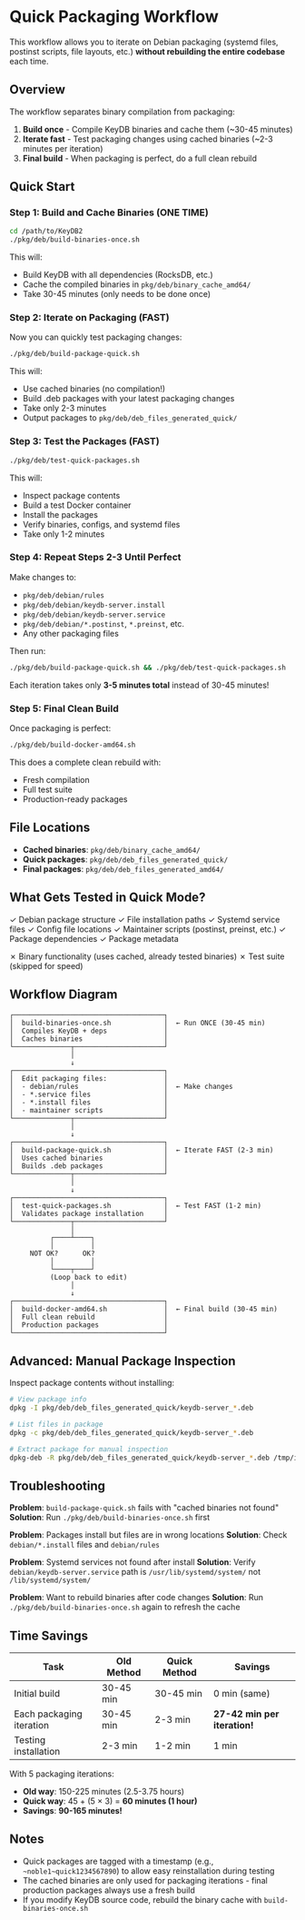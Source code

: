 # Quick Packaging Workflow

This workflow allows you to iterate on Debian packaging (systemd files, postinst scripts, file layouts, etc.) **without rebuilding the entire codebase** each time.

## Overview

The workflow separates binary compilation from packaging:

1. **Build once** - Compile KeyDB binaries and cache them (~30-45 minutes)
2. **Iterate fast** - Test packaging changes using cached binaries (~2-3 minutes per iteration)
3. **Final build** - When packaging is perfect, do a full clean rebuild

## Quick Start

### Step 1: Build and Cache Binaries (ONE TIME)

```bash
cd /path/to/KeyDB2
./pkg/deb/build-binaries-once.sh
```

This will:
- Build KeyDB with all dependencies (RocksDB, etc.)
- Cache the compiled binaries in `pkg/deb/binary_cache_amd64/`
- Take 30-45 minutes (only needs to be done once)

### Step 2: Iterate on Packaging (FAST)

Now you can quickly test packaging changes:

```bash
./pkg/deb/build-package-quick.sh
```

This will:
- Use cached binaries (no compilation!)
- Build .deb packages with your latest packaging changes
- Take only 2-3 minutes
- Output packages to `pkg/deb/deb_files_generated_quick/`

### Step 3: Test the Packages (FAST)

```bash
./pkg/deb/test-quick-packages.sh
```

This will:
- Inspect package contents
- Build a test Docker container
- Install the packages
- Verify binaries, configs, and systemd files
- Take only 1-2 minutes

### Step 4: Repeat Steps 2-3 Until Perfect

Make changes to:
- `pkg/deb/debian/rules`
- `pkg/deb/debian/keydb-server.install`
- `pkg/deb/debian/keydb-server.service`
- `pkg/deb/debian/*.postinst`, `*.preinst`, etc.
- Any other packaging files

Then run:
```bash
./pkg/deb/build-package-quick.sh && ./pkg/deb/test-quick-packages.sh
```

Each iteration takes only **3-5 minutes total** instead of 30-45 minutes!

### Step 5: Final Clean Build

Once packaging is perfect:

```bash
./pkg/deb/build-docker-amd64.sh
```

This does a complete clean rebuild with:
- Fresh compilation
- Full test suite
- Production-ready packages

## File Locations

- **Cached binaries**: `pkg/deb/binary_cache_amd64/`
- **Quick packages**: `pkg/deb/deb_files_generated_quick/`
- **Final packages**: `pkg/deb/deb_files_generated_amd64/`

## What Gets Tested in Quick Mode?

✓ Debian package structure
✓ File installation paths
✓ Systemd service files
✓ Config file locations
✓ Maintainer scripts (postinst, preinst, etc.)
✓ Package dependencies
✓ Package metadata

✗ Binary functionality (uses cached, already tested binaries)
✗ Test suite (skipped for speed)

## Workflow Diagram

```
┌─────────────────────────────────────┐
│  build-binaries-once.sh             │  ← Run ONCE (30-45 min)
│  Compiles KeyDB + deps              │
│  Caches binaries                    │
└──────────────┬──────────────────────┘
               │
               ↓
┌─────────────────────────────────────┐
│  Edit packaging files:              │
│  - debian/rules                     │  ← Make changes
│  - *.service files                  │
│  - *.install files                  │
│  - maintainer scripts               │
└──────────────┬──────────────────────┘
               │
               ↓
┌─────────────────────────────────────┐
│  build-package-quick.sh             │  ← Iterate FAST (2-3 min)
│  Uses cached binaries               │
│  Builds .deb packages               │
└──────────────┬──────────────────────┘
               │
               ↓
┌─────────────────────────────────────┐
│  test-quick-packages.sh             │  ← Test FAST (1-2 min)
│  Validates package installation     │
└──────────────┬──────────────────────┘
               │
          ┌────┴────┐
          │         │
     NOT OK?      OK?
          │         │
          └────┬────┘
          (Loop back to edit)
               │
               ↓
┌─────────────────────────────────────┐
│  build-docker-amd64.sh              │  ← Final build (30-45 min)
│  Full clean rebuild                 │
│  Production packages                │
└─────────────────────────────────────┘
```

## Advanced: Manual Package Inspection

Inspect package contents without installing:

```bash
# View package info
dpkg -I pkg/deb/deb_files_generated_quick/keydb-server_*.deb

# List files in package
dpkg -c pkg/deb/deb_files_generated_quick/keydb-server_*.deb

# Extract package for manual inspection
dpkg-deb -R pkg/deb/deb_files_generated_quick/keydb-server_*.deb /tmp/inspect
```

## Troubleshooting

**Problem**: `build-package-quick.sh` fails with "cached binaries not found"
**Solution**: Run `./pkg/deb/build-binaries-once.sh` first

**Problem**: Packages install but files are in wrong locations
**Solution**: Check `debian/*.install` files and `debian/rules`

**Problem**: Systemd services not found after install
**Solution**: Verify `debian/keydb-server.service` path is `/usr/lib/systemd/system/` not `/lib/systemd/system/`

**Problem**: Want to rebuild binaries after code changes
**Solution**: Run `./pkg/deb/build-binaries-once.sh` again to refresh the cache

## Time Savings

| Task | Old Method | Quick Method | Savings |
|------|-----------|--------------|----------|
| Initial build | 30-45 min | 30-45 min | 0 min (same) |
| Each packaging iteration | 30-45 min | 2-3 min | **27-42 min per iteration!** |
| Testing installation | 2-3 min | 1-2 min | 1 min |

With 5 packaging iterations:
- **Old way**: 150-225 minutes (2.5-3.75 hours)
- **Quick way**: 45 + (5 × 3) = **60 minutes (1 hour)**
- **Savings**: **90-165 minutes!**

## Notes

- Quick packages are tagged with a timestamp (e.g., `~noble1~quick1234567890`) to allow easy reinstallation during testing
- The cached binaries are only used for packaging iterations - final production packages always use a fresh build
- If you modify KeyDB source code, rebuild the binary cache with `build-binaries-once.sh`
